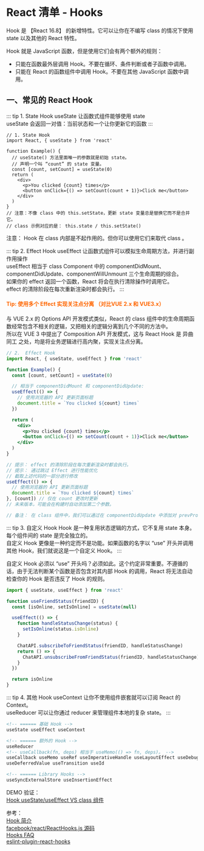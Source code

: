 # React 清单 - Hooks

Hook 是 【React 16.8】 的新增特性。它可以让你在不编写 class 的情况下使用 state 以及其他的 React 特性。

Hook 就是 JavaScript 函数，但是使用它们会有两个额外的规则：

- 只能在函数最外层调用 Hook。不要在循环、条件判断或者子函数中调用。
- 只能在 React 的函数组件中调用 Hook。不要在其他 JavaScript 函数中调用。

## 一、常见的 React Hook

::: tip 1. State Hook
useState 让函数式组件能够使用 state <br/>
useState 会返回一对值：当前状态和一个让你更新它的函数
:::

```tsx
// 1. State Hook
import React, { useState } from 'react'

function Example() {
  // useState() 方法里面唯一的参数就是初始 state。
  // 声明一个叫 “count” 的 state 变量。
  const [count, setCount] = useState(0)
  return (
    <div>
      <p>You clicked {count} times</p>
      <button onClick={() => setCount(count + 1)}>Click me</button>
    </div>
  )
}
// 注意：不像 class 中的 this.setState，更新 state 变量总是替换它而不是合并它。
// class 示例对应的是： this.state / this.setState()
```

注意： Hook 在 class 内部是不起作用的。但你可以使用它们来取代 class 。

::: tip 2. Effect Hook
useEffect 让函数式组件可以模拟生命周期方法，并进行副作用操作 <br/>
useEffect 相当于 class Component 中的 componentDidMount、componentDidUpdate、componentWillUnmount 三个生命周期的综合。<br/>
如果你的 effect 返回一个函数，React 将会在执行清除操作时调用它。<br/>
effect 的清除阶段在每次重新渲染时都会执行。
:::

<h4 style="color:#f60">Tip: 使用多个 Effect 实现关注点分离 （对比VUE 2.x 和 VUE3.x）</h4>

与 VUE 2.x 的 Options API 开发模式类似，React 的 class 组件中的生命周期函数经常包含不相关的逻辑，又把相关的逻辑分离到几个不同的方法中。<br/>
所以在 VUE 3 中提出了 Composition API 开发模式，这与 React Hook 是 异曲同工 之处，均是将业务逻辑进行高内聚，实现关注点分离。

```jsx
// 2.  Effect Hook
import React, { useState, useEffect } from 'react'

function Example() {
  const [count, setCount] = useState(0)

  // 相当于 componentDidMount 和 componentDidUpdate:
  useEffect(() => {
    // 使用浏览器的 API 更新页面标题
    document.title = `You clicked ${count} times`
  })

  return (
    <div>
      <p>You clicked {count} times</p>
      <button onClick={() => setCount(count + 1)}>Click me</button>
    </div>
  )
}

// 提示： effect 的清除阶段在每次重新渲染时都会执行。
// 提示： 通过跳过 Effect 进行性能优化
// 截取上述代码的一部分进行修改
useEffect(() => {
  // 使用浏览器的 API 更新页面标题
  document.title = `You clicked ${count} times`
}, [count]) // 仅在 count 更改时更新
// 未来版本，可能会在构建时自动添加第二个参数。

// 备注： 在 class 组件中，我们可以通过在 componentDidUpdate 中添加对 prevProps 或 prevState 的比较逻辑解决
```

::: tip 3. 自定义 Hook
Hook 是一种复用状态逻辑的方式，它不复用 state 本身。每个组件间的 state 是完全独立的。 <br/>
自定义 Hook 更像是一种约定而不是功能。如果函数的名字以 “use” 开头并调用其他 Hook，我们就说这是一个自定义 Hook。
:::

自定义 Hook 必须以 “use” 开头吗？必须如此。这个约定非常重要。不遵循的话，由于无法判断某个函数是否包含对其内部 Hook 的调用，React 将无法自动检查你的 Hook 是否违反了 Hook 的规则。

```jsx
import { useState, useEffect } from 'react'

function useFriendStatus(friendID) {
  const [isOnline, setIsOnline] = useState(null)

  useEffect(() => {
    function handleStatusChange(status) {
      setIsOnline(status.isOnline)
    }

    ChatAPI.subscribeToFriendStatus(friendID, handleStatusChange)
    return () => {
      ChatAPI.unsubscribeFromFriendStatus(friendID, handleStatusChange)
    }
  })

  return isOnline
}
```

::: tip 4. 其他 Hook
useContext 让你不使用组件嵌套就可以订阅 React 的 Context。 <br/>
useReducer 可以让你通过 reducer 来管理组件本地的复杂 state。
:::

```html
<!-- ====== 基础 Hook -->
useState useEffect useContext

<!-- ====== 额外的 Hook -->
useReducer
<!-- useCallback(fn, deps) 相当于 useMemo(() => fn, deps)。 -->
useCallback useMemo useRef useImperativeHandle useLayoutEffect useDebugValue
useDeferredValue useTransition useId

<!-- ====== Library Hooks -->
useSyncExternalStore useInsertionEffect
```

DEMO 验证：<br />
<a href="https://ycy88.com/other" target="_blank">Hook useState/useEffect VS class 组件</a><br />

参考：<br />
<a href="https://zh-hans.reactjs.org/docs/hooks-intro.html" target="_blank">Hook 简介</a><br />
<a href="https://github.com/facebook/react/blob/main/packages/react/src/ReactHooks.js" target="_blank">facebook/react/ReactHooks.js 源码</a><br />
<a href="https://zh-hans.reactjs.org/docs/hooks-faq.html" target="_blank">Hooks FAQ</a><br />
<a href="https://www.npmjs.com/package/eslint-plugin-react-hooks" target="_blank">eslint-plugin-react-hooks</a><br />
